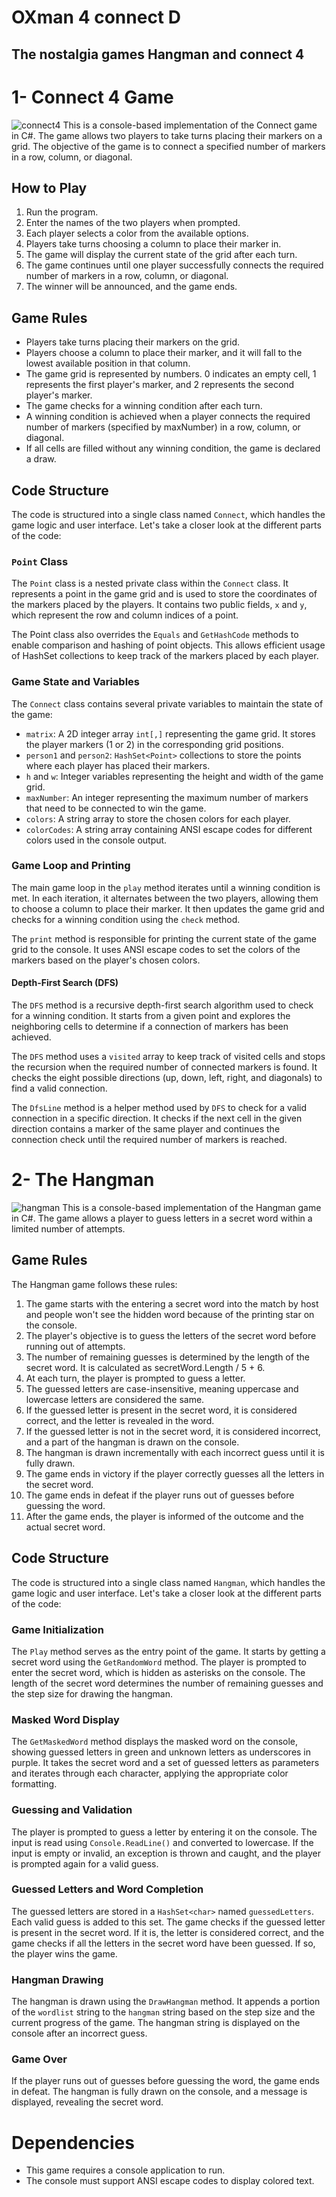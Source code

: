 # OXman 4 connect D

## The nostalgia games Hangman and connect 4

# 1- Connect 4 Game
![connect4](shots/connect.jpg)
This is a console-based implementation of the Connect game in C#. The game allows two players to take turns placing their markers on a grid. The objective of the game is to connect a specified number of markers in a row, column, or diagonal.

## How to Play
1. Run the program.
2. Enter the names of the two players when prompted.
3. Each player selects a color from the available options.
4. Players take turns choosing a column to place their marker in.
5. The game will display the current state of the grid after each turn.
6. The game continues until one player successfully connects the required number of markers in a row, column, or diagonal.
7. The winner will be announced, and the game ends.
## Game Rules
- Players take turns placing their markers on the grid.
- Players choose a column to place their marker, and it will fall to the lowest available position in that column.
- The game grid is represented by numbers. 0 indicates an empty cell, 1 represents the first player's marker, and 2 represents the second player's marker.
- The game checks for a winning condition after each turn.
- A winning condition is achieved when a player connects the required number of markers (specified by maxNumber) in a row, column, or diagonal.
- If all cells are filled without any winning condition, the game is declared a draw.
## Code Structure
The code is structured into a single class named `Connect`, which handles the game logic and user interface. Let's take a closer look at the different parts of the code:

### `Point` Class
The `Point` class is a nested private class within the `Connect` class. It represents a point in the game grid and is used to store the coordinates of the markers placed by the players. It contains two public fields, `x` and `y`, which represent the row and column indices of a point.

The Point class also overrides the `Equals` and `GetHashCode` methods to enable comparison and hashing of point objects. This allows efficient usage of HashSet<Point> collections to keep track of the markers placed by each player.

### Game State and Variables
The `Connect` class contains several private variables to maintain the state of the game:

- `matrix`: A 2D integer array `int[,]` representing the game grid. It stores the player markers (1 or 2) in the corresponding grid positions.
- `person1` and `person2`: `HashSet<Point>` collections to store the points where each player has placed their markers.
- `h` and `w`: Integer variables representing the height and width of the game grid.
- `maxNumber`: An integer representing the maximum number of markers that need to be connected to win the game.
- `colors`: A string array to store the chosen colors for each player.
- `colorCodes`: A string array containing ANSI escape codes for different colors used in the console output.

### Game Loop and Printing
The main game loop in the `play` method iterates until a winning condition is met. In each iteration, it alternates between the two players, allowing them to choose a column to place their marker. It then updates the game grid and checks for a winning condition using the `check` method.

The `print` method is responsible for printing the current state of the game grid to the console. It uses ANSI escape codes to set the colors of the markers based on the player's chosen colors.

#### Depth-First Search (DFS)
The `DFS` method is a recursive depth-first search algorithm used to check for a winning condition. It starts from a given point and explores the neighboring cells to determine if a connection of markers has been achieved.

The `DFS` method uses a `visited` array to keep track of visited cells and stops the recursion when the required number of connected markers is found. It checks the eight possible directions (up, down, left, right, and diagonals) to find a valid connection.

The `DfsLine` method is a helper method used by `DFS` to check for a valid connection in a specific direction. It checks if the next cell in the given direction contains a marker of the same player and continues the connection check until the required number of markers is reached.

# 2- The Hangman
![hangman](shots/hangman.jpg) 
This is a console-based implementation of the Hangman game in C#. The game allows a player to guess letters in a secret word within a limited number of attempts.
## Game Rules
The Hangman game follows these rules:

1. The game starts with the entering a secret word into the match by host and people won't see the hidden word because of the printing star on the console.
2. The player's objective is to guess the letters of the secret word before running out of attempts.
3. The number of remaining guesses is determined by the length of the secret word. It is calculated as secretWord.Length / 5 + 6.
4. At each turn, the player is prompted to guess a letter.
5. The guessed letters are case-insensitive, meaning uppercase and lowercase letters are considered the same.
6. If the guessed letter is present in the secret word, it is considered correct, and the letter is revealed in the word.
7. If the guessed letter is not in the secret word, it is considered incorrect, and a part of the hangman is drawn on the console.
8. The hangman is drawn incrementally with each incorrect guess until it is fully drawn.
9. The game ends in victory if the player correctly guesses all the letters in the secret word.
10. The game ends in defeat if the player runs out of guesses before guessing the word.
11. After the game ends, the player is informed of the outcome and the actual secret word.

## Code Structure
The code is structured into a single class named `Hangman`, which handles the game logic and user interface. Let's take a closer look at the different parts of the code:

### Game Initialization
The `Play` method serves as the entry point of the game. It starts by getting a secret word using the `GetRandomWord` method. The player is prompted to enter the secret word, which is hidden as asterisks on the console. The length of the secret word determines the number of remaining guesses and the step size for drawing the hangman.

### Masked Word Display
The `GetMaskedWord` method displays the masked word on the console, showing guessed letters in green and unknown letters as underscores in purple. It takes the secret word and a set of guessed letters as parameters and iterates through each character, applying the appropriate color formatting.

### Guessing and Validation
The player is prompted to guess a letter by entering it on the console. The input is read using `Console.ReadLine()` and converted to lowercase. If the input is empty or invalid, an exception is thrown and caught, and the player is prompted again for a valid guess.

### Guessed Letters and Word Completion
The guessed letters are stored in a `HashSet<char>` named `guessedLetters`. Each valid guess is added to this set. The game checks if the guessed letter is present in the secret word. If it is, the letter is considered correct, and the game checks if all the letters in the secret word have been guessed. If so, the player wins the game.

### Hangman Drawing
The hangman is drawn using the `DrawHangman` method. It appends a portion of the `wordlist` string to the `hangman` string based on the step size and the current progress of the game. The hangman string is displayed on the console after an incorrect guess.

### Game Over
If the player runs out of guesses before guessing the word, the game ends in defeat. The hangman is fully drawn on the console, and a message is displayed, revealing the secret word.
# Dependencies
- This game requires a console application to run.
- The console must support ANSI escape codes to display colored text.